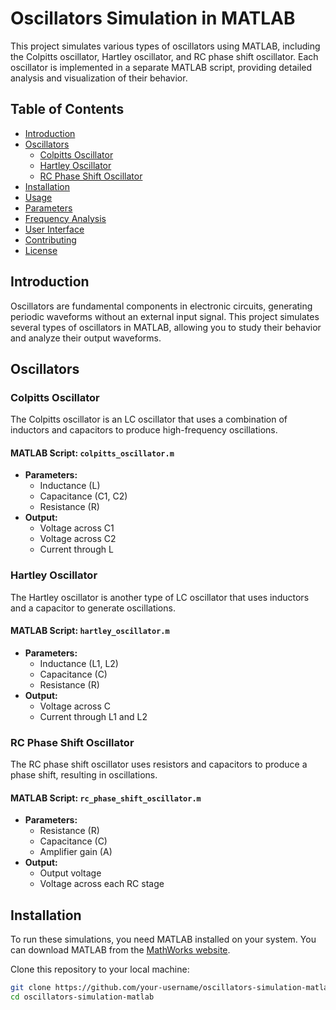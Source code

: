# Oscillators Simulation in MATLAB

This project simulates various types of oscillators using MATLAB, including the Colpitts oscillator, Hartley oscillator, and RC phase shift oscillator. Each oscillator is implemented in a separate MATLAB script, providing detailed analysis and visualization of their behavior.

## Table of Contents

- [Introduction](#introduction)
- [Oscillators](#oscillators)
  - [Colpitts Oscillator](#colpitts-oscillator)
  - [Hartley Oscillator](#hartley-oscillator)
  - [RC Phase Shift Oscillator](#rc-phase-shift-oscillator)
- [Installation](#installation)
- [Usage](#usage)
- [Parameters](#parameters)
- [Frequency Analysis](#frequency-analysis)
- [User Interface](#user-interface)
- [Contributing](#contributing)
- [License](#license)

## Introduction

Oscillators are fundamental components in electronic circuits, generating periodic waveforms without an external input signal. This project simulates several types of oscillators in MATLAB, allowing you to study their behavior and analyze their output waveforms.

## Oscillators

### Colpitts Oscillator

The Colpitts oscillator is an LC oscillator that uses a combination of inductors and capacitors to produce high-frequency oscillations.

#### MATLAB Script: `colpitts_oscillator.m`

- **Parameters:**
  - Inductance (L)
  - Capacitance (C1, C2)
  - Resistance (R)
- **Output:**
  - Voltage across C1
  - Voltage across C2
  - Current through L

### Hartley Oscillator

The Hartley oscillator is another type of LC oscillator that uses inductors and a capacitor to generate oscillations.

#### MATLAB Script: `hartley_oscillator.m`

- **Parameters:**
  - Inductance (L1, L2)
  - Capacitance (C)
  - Resistance (R)
- **Output:**
  - Voltage across C
  - Current through L1 and L2

### RC Phase Shift Oscillator

The RC phase shift oscillator uses resistors and capacitors to produce a phase shift, resulting in oscillations.

#### MATLAB Script: `rc_phase_shift_oscillator.m`

- **Parameters:**
  - Resistance (R)
  - Capacitance (C)
  - Amplifier gain (A)
- **Output:**
  - Output voltage
  - Voltage across each RC stage

## Installation

To run these simulations, you need MATLAB installed on your system. You can download MATLAB from the [MathWorks website](https://www.mathworks.com/products/matlab.html).

Clone this repository to your local machine:

```bash
git clone https://github.com/your-username/oscillators-simulation-matlab.git
cd oscillators-simulation-matlab

